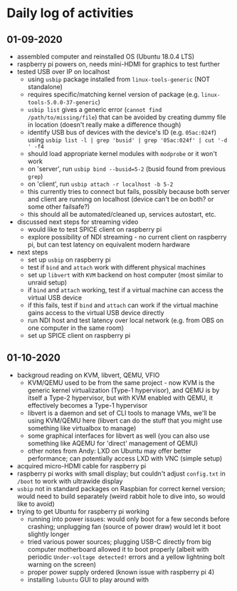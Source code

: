 # Daily log of activities

## 01-09-2020

- assembled computer and reinstalled OS (Ubuntu 18.0.4 LTS)
- raspberry pi powers on, needs mini-HDMI for graphics to test further
- tested USB over IP on localhost
    - using `usbip` package installed from `linux-tools-generic` (NOT standalone)
    - requires specific/matching kernel version of package (e.g. `linux-tools-5.0.0-37-generic`)
    - `usbip list` gives a generic error (`cannot find /path/to/missing/file`) that can be avoided by creating dummy file in location (doesn't really make a difference though)
    - identify USB bus of devices with the device's ID (e.g. `05ac:024f`) using `usbip list -l | grep 'busid' | grep '05ac:024f' | cut '-d ' -f4`
    - should load appropriate kernel modules with `modprobe` or it won't work
    - on 'server', run `usbip bind --busid=5-2` (busid found from previous `grep`)
    - on 'client', run `usbip attach -r localhost -b 5-2`
    - this currently tries to connect but fails, possibly because both server and client are running on localhost (device can't be on both? or some other failsafe?)
    - this should all be automated/cleaned up, services autostart, etc.
- discussed next steps for streaming video
    - would like to test SPICE client on raspberry pi
    - explore possibility of NDI streaming - no current client on raspberry pi, but can test latency on equivalent modern hardware
- next steps
    - set up `usbip` on raspberry pi
    - test if `bind` and `attach` work with different physical machines
    - set up `libvert` with `KVM` backend on host computer (most similar to unraid setup)
    - if `bind` and `attach` working, test if a virtual machine can access the virtual USB device
    - if this fails, test if `bind` and `attach` can work if the virtual machine gains access to the virtual USB device directly
    - run NDI host and test latency over local network (e.g. from OBS on one computer in the same room)
    - set up SPICE client on raspberry pi

## 01-10-2020

- backgroud reading on KVM, libvert, QEMU, VFIO
    - KVM/QEMU used to be from the same project - now KVM is the generic kernel virtualization (Type-1 hypervisor), and QEMU is by itself a Type-2 hypervisor, but with KVM enabled with QEMU, it effectively becomes a Type-1 hypervisor
    - libvert is a daemon and set of CLI tools to manage VMs, we'll be using KVM/QEMU here (libvert can do the stuff that you might use something like virtualbox to manage)
    - some graphical interfaces for libvert as well (you can also use something like AQEMU for 'direct' management of QEMU)
    - other notes from Andy: LXD on Ubuntu may offer better performance; can potentially access LXD with VNC (simple setup)
- acquired micro-HDMI cable for raspberry pi
- raspberry pi works with small display; but couldn't adjust `config.txt` in `/boot` to work with ultrawide display
- `usbip` not in standard packages on Raspbian for correct kernel version; would need to build separately (weird rabbit hole to dive into, so would like to avoid)
- trying to get Ubuntu for raspberry pi working
    - running into power issues: would only boot for a few seconds before crashing; unplugging fan (source of power draw) would let it boot slightly longer
    - tried various power sources; plugging USB-C directly from big computer motherboard allowed it to boot properly (albeit with periodic `Under-voltage detected!` errors and a yellow lightning bolt warning on the screen)
    - proper power supply ordered (known issue with raspberry pi 4)
    - installing `lubuntu` GUI to play around with
